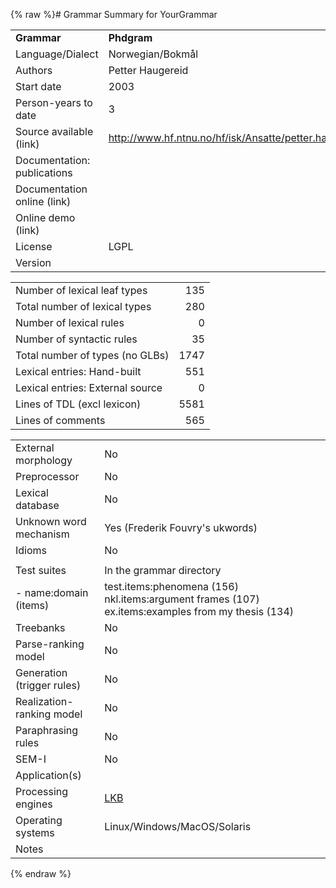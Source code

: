 {% raw %}# Grammar Summary for YourGrammar

|                             |                                                                      |
|:----------------------------|:---------------------------------------------------------------------|
| **Grammar**                 | **Phdgram**                                                          |
| Language/Dialect            | Norwegian/Bokmål                                                     |
| Authors                     | Petter Haugereid                                                     |
| Start date                  | 2003                                                                 |
| Person-years to date        | 3                                                                    |
| Source available (link)     | <http://www.hf.ntnu.no/hf/isk/Ansatte/petter.haugereid/grammar.html> |
| Documentation: publications |                                                                      |
| Documentation online (link) |                                                                      |
| Online demo (link)          |                                                                      |
| License                     | LGPL                                                                 |
| Version                     |                                                                      |

|                                  |      |
|----------------------------------|-----:|
| Number of lexical leaf types     |  135 |
| Total number of lexical types    |  280 |
| Number of lexical rules          |    0 |
| Number of syntactic rules        |   35 |
| Total number of types (no GLBs)  | 1747 |
| Lexical entries: Hand-built      |  551 |
| Lexical entries: External source |    0 |
| Lines of TDL (excl lexicon)      | 5581 |
| Lines of comments                |  565 |

|                            |                                                                                                   |
|----------------------------|:--------------------------------------------------------------------------------------------------|
| External morphology        | No                                                                                                |
| Preprocessor               | No                                                                                                |
| Lexical database           | No                                                                                                |
| Unknown word mechanism     | Yes (Frederik Fouvry's ukwords)                                                                   |
| Idioms                     | No                                                                                                |
|                            |                                                                                                   |
| Test suites                | In the grammar directory                                                                          |
| \- name:domain (items)     | test.items:phenomena (156) nkl.items:argument frames (107) ex.items:examples from my thesis (134) |
| Treebanks                  | No                                                                                                |
| Parse-ranking model        | No                                                                                                |
| Generation (trigger rules) | No                                                                                                |
| Realization-ranking model  | No                                                                                                |
| Paraphrasing rules         | No                                                                                                |
| SEM-I                      | No                                                                                                |
| Application(s)             |                                                                                                   |
| Processing engines         | [LKB](https://delph-in.github.io/docs/tools/LkbTop)                                                                                     |
| Operating systems          | Linux/Windows/MacOS/Solaris                                                                       |
| Notes                      |                                                                                                   |
<update date omitted for speed>{% endraw %}